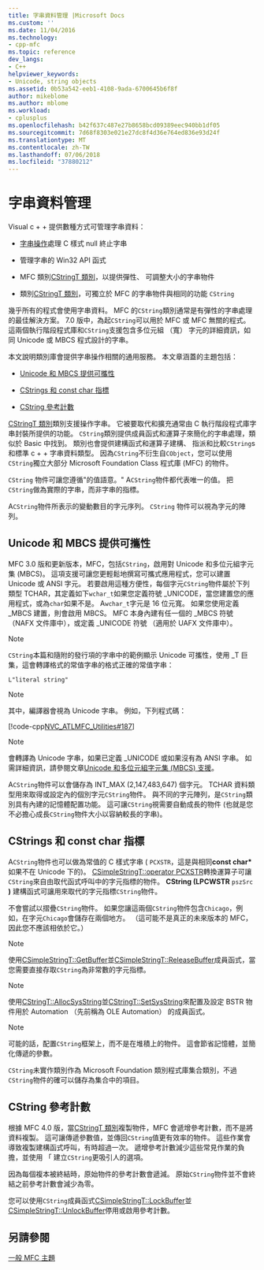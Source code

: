 ```yaml
---
title: 字串資料管理 |Microsoft Docs
ms.custom: ''
ms.date: 11/04/2016
ms.technology:
- cpp-mfc
ms.topic: reference
dev_langs:
- C++
helpviewer_keywords:
- Unicode, string objects
ms.assetid: 0b53a542-eeb1-4108-9ada-6700645b6f8f
author: mikeblome
ms.author: mblome
ms.workload:
- cplusplus
ms.openlocfilehash: b42f637c487e27b8658bcd09389eec940bb1df05
ms.sourcegitcommit: 7d68f8303e021e27dc8f4d36e764ed836e93d24f
ms.translationtype: MT
ms.contentlocale: zh-TW
ms.lasthandoff: 07/06/2018
ms.locfileid: "37880212"
---
```

# <a name="string-data-management"></a>字串資料管理
Visual c + + 提供數種方式可管理字串資料：  
  
-   [字串操作](../c-runtime-library/string-manipulation-crt.md)處理 C 樣式 null 終止字串  
  
-   管理字串的 Win32 API 函式  
  
-   MFC 類別[CStringT 類別](../atl-mfc-shared/reference/cstringt-class.md)，以提供彈性、 可調整大小的字串物件  
  
-   類別[CStringT 類別](../atl-mfc-shared/reference/cstringt-class.md)，可獨立於 MFC 的字串物件與相同的功能 `CString`  
  
 幾乎所有的程式會使用字串資料。 MFC 的`CString`類別通常是有彈性的字串處理的最佳解決方案。 7.0 版中，為起`CString`可以用於 MFC 或 MFC 無關的程式。 這兩個執行階段程式庫和`CString`支援包含多位元組 （寬） 字元的詳細資訊，如同 Unicode 或 MBCS 程式設計的字串。  
  
 本文說明類別庫會提供字串操作相關的通用服務。 本文章涵蓋的主題包括：  
  
-   [Unicode 和 MBCS 提供可攜性](#_core_unicode_and_mbcs_provide_portability)  
  
-   [CStrings 和 const char 指標](#_core_cstrings_and_const_char_pointers)  
  
-   [CString 參考計數](#_core_cstring_reference_counting)  
  
 [CStringT 類別](../atl-mfc-shared/reference/cstringt-class.md)類別支援操作字串。 它被要取代和擴充通常由 C 執行階段程式庫字串封裝所提供的功能。 `CString`類別提供成員函式和運算子來簡化的字串處理，類似於 Basic 中找到。 類別也會提供建構函式和運算子建構、 指派和比較`CString`s 和標準 c + + 字串資料類型。 因為`CString`不衍生自`CObject`，您可以使用`CString`獨立大部分 Microsoft Foundation Class 程式庫 (MFC) 的物件。  
  
 `CString` 物件可讓您遵循"的值語意。" A`CString`物件都代表唯一的值。 把`CString`做為實際的字串，而非字串的指標。  
  
 A`CString`物件所表示的變動數目的字元序列。 `CString` 物件可以視為字元的陣列。  
  
##  <a name="_core_unicode_and_mbcs_provide_portability"></a> Unicode 和 MBCS 提供可攜性  
 MFC 3.0 版和更新版本，MFC，包括`CString`，啟用對 Unicode 和多位元組字元集 (MBCS)。 這項支援可讓您更輕鬆地撰寫可攜式應用程式，您可以建置 Unicode 或 ANSI 字元。 若要啟用這種方便性，每個字元`CString`物件屬於下列類型 TCHAR，其定義如下`wchar_t`如果您定義符號 _UNICODE，當您建置您的應用程式，或為`char`如果不是。 A`wchar_t`字元是 16 位元寬。 如果您使用定義 _MBCS 建置，則會啟用 MBCS。 MFC 本身內建有任一個的 _MBCS 符號 （NAFX 文件庫中），或定義 _UNICODE 符號 （適用於 UAFX 文件庫中）。  
  
> [!NOTE]
>  `CString`本篇和隨附的發行項的字串中的範例顯示 Unicode 可攜性，使用 _T 巨集，這會轉譯格式的常值字串的格式正確的常值字串：  
  
 `L"literal string"`  
  
> [!NOTE]
>  其中，編譯器會視為 Unicode 字串。 例如，下列程式碼：  
  
 [!code-cpp[NVC_ATLMFC_Utilities#187](../atl-mfc-shared/codesnippet/cpp/string-data-management_1.cpp)]  
  
> [!NOTE]
>  會轉譯為 Unicode 字串，如果已定義 _UNICODE 或如果沒有為 ANSI 字串。 如需詳細資訊，請參閱文章[Unicode 和多位元組字元集 (MBCS) 支援](../atl-mfc-shared/unicode-and-multibyte-character-set-mbcs-support.md)。  
  
 A`CString`物件可以會儲存為 INT_MAX (2,147,483,647) 個字元。 TCHAR 資料類型用來取得或設定內的個別字元`CString`物件。 與不同的字元陣列，是`CString`類別具有內建的記憶體配置功能。 這可讓`CString`視需要自動成長的物件 (也就是您不必擔心成長`CString`物件大小以容納較長的字串)。  
  
##  <a name="_core_cstrings_and_const_char_pointers"></a> CStrings 和 const char 指標  
 A`CString`物件也可以做為常值的 C 樣式字串 ( `PCXSTR`，這是與相同**const char\*** 如果不在 Unicode 下的)。 [CSimpleStringT::operator PCXSTR](../atl-mfc-shared/reference/csimplestringt-class.md#operator_pcxstr)轉換運算子可讓`CString`來自由取代函式呼叫中的字元指標的物件。 **CString (LPCWSTR** `pszSrc` **)** 建構函式可讓用來取代的字元指標`CString`物件。  
  
 不會嘗試以摺疊`CString`物件。 如果您讓這兩個`CString`物件包含`Chicago`，例如，在字元`Chicago`會儲存在兩個地方。 （這可能不是真正的未來版本的 MFC，因此您不應該相依於它。）  
  
> [!NOTE]
>  使用[CSimpleStringT::GetBuffer](../atl-mfc-shared/reference/csimplestringt-class.md#getbuffer)並[CSimpleStringT::ReleaseBuffer](../atl-mfc-shared/reference/csimplestringt-class.md#releasebuffer)成員函式，當您需要直接存取`CString`為非常數的字元指標。  
  
> [!NOTE]
>  使用[CStringT::AllocSysString](../atl-mfc-shared/reference/cstringt-class.md#allocsysstring)並[CStringT::SetSysString](../atl-mfc-shared/reference/cstringt-class.md#setsysstring)來配置及設定 BSTR 物件用於 Automation （先前稱為 OLE Automation） 的成員函式。  
  
> [!NOTE]
>  可能的話，配置`CString`框架上，而不是在堆積上的物件。 這會節省記憶體，並簡化傳遞的參數。  
  
 `CString`未實作類別作為 Microsoft Foundation 類別程式庫集合類別，不過`CString`物件的確可以儲存為集合中的項目。  
  
##  <a name="_core_cstring_reference_counting"></a> CString 參考計數  
 根據 MFC 4.0 版，當[CStringT 類別](../atl-mfc-shared/reference/cstringt-class.md)複製物件，MFC 會遞增參考計數，而不是將資料複製。 這可讓傳遞參數值，並傳回`CString`值更有效率的物件。 這些作業會導致複製建構函式呼叫，有時超過一次。 遞增參考計數減少這些常見作業的負擔，並使用 「 建立`CString`更吸引人的選項。  
  
 因為每個複本被終結時，原始物件的參考計數會遞減。 原始`CString`物件並不會終結之前參考計數會減少為零。  
  
 您可以使用`CString`成員函式[CSimpleStringT::LockBuffer](../atl-mfc-shared/reference/csimplestringt-class.md#lockbuffer)並[CSimpleStringT::UnlockBuffer](../atl-mfc-shared/reference/csimplestringt-class.md#unlockbuffer)停用或啟用參考計數。  
  
## <a name="see-also"></a>另請參閱  
 [一般 MFC 主題](../mfc/general-mfc-topics.md)

